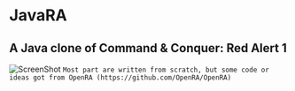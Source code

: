# JavaRA
## A Java clone of Command & Conquer: Red Alert 1
![ScreenShot](http://kubach.tk/i/f22e46752c4c2d51675c31e37e9b411e.jpeg)
``
Most part are written from scratch, but some code or ideas got from OpenRA (https://github.com/OpenRA/OpenRA)
``
